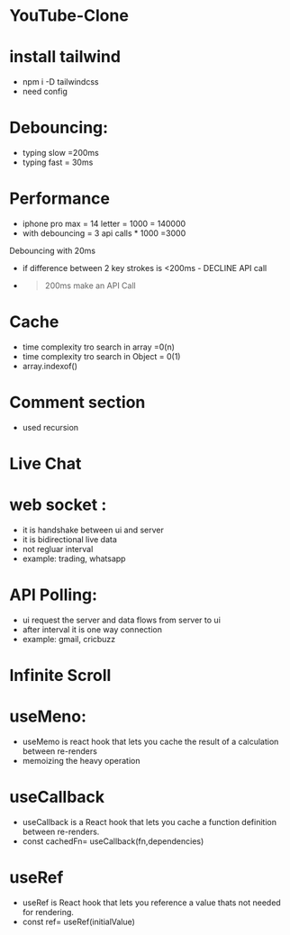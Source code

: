 # YouTube-Clone

# install tailwind
- npm i -D tailwindcss
- need config 

# Debouncing:
- typing slow =200ms
- typing fast = 30ms

# Performance
- iphone pro max = 14 letter = 1000 = 140000
- with debouncing = 3 api calls * 1000 =3000

Debouncing with 20ms
- if difference between 2 key strokes is <200ms - DECLINE API call
- >200ms make an API Call

#  Cache
- time complexity tro search in array =0(n)
- time complexity tro search in Object = 0(1)
- array.indexof()

# Comment section 
- used recursion

# Live Chat

# web socket : 
- it is handshake between ui and server
- it is bidirectional live data
- not regluar interval
- example: trading, whatsapp

# API Polling: 
- ui request the server and data flows from server to ui
- after interval it is one way connection
- example: gmail, cricbuzz

# Infinite Scroll

# useMeno:
- useMemo is react hook that lets you cache the result of a calculation between re-renders
- memoizing the heavy operation

# useCallback 
- useCallback is a React hook that lets you cache a function definition between re-renders.
- const cachedFn= useCallback(fn,dependencies)

# useRef
- useRef is React hook that lets you reference a value thats not needed for rendering.
- const ref= useRef(initialValue)
